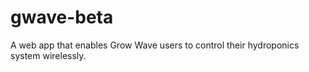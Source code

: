 # gwave-beta
A web app that enables Grow Wave users to control their hydroponics system wirelessly.
